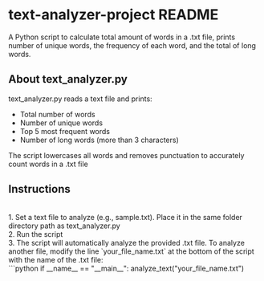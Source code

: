 # text-analyzer-project README
A Python script to calculate total amount of words in a .txt file, prints number of unique words, the frequency of each word, and the total of long words.

## About text_analyzer.py
text_analyzer.py reads a text file and prints:<br>
- Total number of words<br>
- Number of unique words<br>
- Top 5 most frequent words<br>
- Number of long words (more than 3 characters)<br>

The script lowercases all words and removes punctuation to accurately count words in a .txt file<br>

## Instructions
<br>
1. Set a text file to analyze (e.g., sample.txt). Place it in the same folder directory path as text_analyzer.py<br>
2. Run the script<br>
3. The script will automatically analyze the provided .txt file. To analyze another file, modify the line `your_file_name.txt` at the bottom of the script with the name of the .txt file:<br>
```python
if __name__ == "__main__":
    analyze_text("your_file_name.txt")